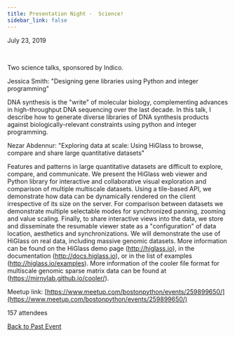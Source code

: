 ```yaml
---
title: Presentation Night -  Science!
sidebar_link: false
---
```


July 23, 2019


   

Two science talks, sponsored by Indico.

Jessica Smith: "Designing gene libraries using Python and integer programming"

DNA synthesis is the "write" of molecular biology, complementing
advances in high-throughput DNA sequencing over the last decade. In
this talk, I describe how to generate diverse libraries of DNA
synthesis products against biologically-relevant constraints using
python and integer programming.

Nezar Abdennur: "Exploring data at scale: Using HiGlass to browse, compare and share large quantitative datasets"

Features and patterns in large quantitative datasets are difficult to explore, compare, and communicate. We present the HiGlass web viewer and Python library for interactive and collaborative visual exploration and comparison of multiple multiscale datasets. Using a tile-based API, we demonstrate how data can be dynamically rendered on the client irrespective of its size on the server. For comparison between datasets we demonstrate multiple selectable modes for synchronized panning, zooming and value scaling. Finally, to share interactive views into the data, we store and disseminate the resumable viewer state as a "configuration" of data location, aesthetics and synchronizations. We will demonstrate the use of HiGlass on real data, including massive genomic datasets.
More information can be found on the HiGlass demo page (http://higlass.io), in the documentation (http://docs.higlass.io), or in the list of examples (http://higlass.io/examples). More information of the cooler file format for multiscale genomic sparse matrix data can be found at (https://mirnylab.github.io/cooler/).


Meetup link: [https://www.meetup.com/bostonpython/events/259899650/](https://www.meetup.com/bostonpython/events/259899650/)

157 attendees

[Back to Past Event](past-events.md)